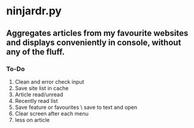 # ninjardr.py

## Aggregates articles from my favourite websites and displays conveniently in console, without any of the fluff.

### To-Do
1. Clean and error check input
2. Save site list in cache
2. Article read/unread
3. Recently read list
4. Save feature or favourites \ save to text and open
5. Clear screen after each menu
6. less on article